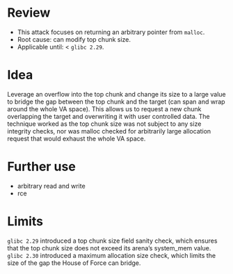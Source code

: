 # Review

- This attack focuses on returning an arbitrary pointer from `malloc`.
- Root cause: can modify top chunk size.
- Applicable until: < `glibc 2.29`.

# Idea

Leverage an overflow into the top chunk and change its size to a large value to bridge the gap between the top chunk and the target (can span and wrap around the whole VA space). This allows us to request a new chunk overlapping the target and overwriting it with user controlled data. The technique worked as the top chunk size was not subject to any size integrity checks, nor was malloc checked for arbitrarily large allocation request that would exhaust the whole VA space.

# Further use

- arbitrary read and write
- rce

# Limits

`glibc 2.29` introduced a top chunk size field sanity check, which ensures that the top chunk size does not exceed its arena’s system_mem value.
`glibc 2.30` introduced a maximum allocation size check, which limits the size of the gap the House of Force can bridge.